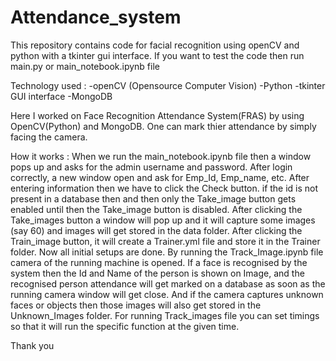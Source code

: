 # Attendance_system
 
This repository contains code for facial recognition using openCV and python with a tkinter gui interface. If you want to test the code then run main.py or main_notebook.ipynb file

Technology used :
-openCV (Opensource Computer Vision)
-Python
-tkinter GUI interface
-MongoDB


Here I worked on Face Recognition Attendance System(FRAS) by using OpenCV(Python) and MongoDB. One can mark thier attendance by simply facing the camera. 

How it works :
When we run the main_notebook.ipynb file then a window pops up and asks for the admin username and password. After login correctly, a new window open and ask for Emp_Id, Emp_name, etc. After entering information then we have to click the Check button. if the id is not present in a database then and then only the Take_image button gets enabled until then the Take_image button is disabled. After clicking the Take_images button a window will pop up and it will capture some images (say 60) and images will get stored in the data folder. After clicking the Train_image button, it will create a Trainer.yml file and store it in the Trainer folder.
Now all initial setups are done. By running the Track_Image.ipynb file camera of the running machine is opened. If a face is recognised by the system then the Id and Name of the person is shown on Image, and the recognised person attendance will get marked on a database as soon as the running camera window will get close. And if the camera captures unknown faces or objects then those images will also get stored in the Unknown_Images folder.
For running Track_images file you can set timings so that it will run the specific function at the given time. 


Thank you
